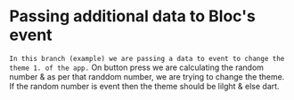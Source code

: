 # Passing additional data to Bloc's event

` In this branch (example) we are passing a data to event to change the theme 1. of the app.
` On button press we are calculating the random number & as per that randdom number, we are trying to change the theme.
 If the random number is event then the theme should be lilght & else dart.
